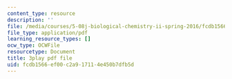 ```yaml
---
content_type: resource
description: ''
file: /media/courses/5-08j-biological-chemistry-ii-spring-2016/fcdb1566ef00c2a917114e450b7dfb5d_qDBdd9-T8lg.pdf
file_type: application/pdf
learning_resource_types: []
ocw_type: OCWFile
resourcetype: Document
title: 3play pdf file
uid: fcdb1566-ef00-c2a9-1711-4e450b7dfb5d
---
```

